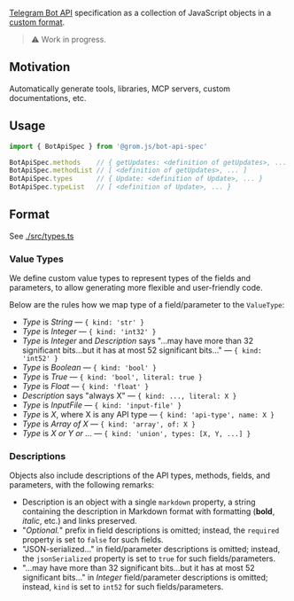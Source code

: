 [Telegram Bot API](https://core.telegram.org/bots/api) specification as a collection of JavaScript objects in a [custom format](#format).

> ⚠️ Work in progress.

## Motivation

Automatically generate tools, libraries, MCP servers, custom documentations, etc.

## Usage

```ts
import { BotApiSpec } from '@grom.js/bot-api-spec'

BotApiSpec.methods    // { getUpdates: <definition of getUpdates>, ... }
BotApiSpec.methodList // [ <definition of getUpdates>, ... ]
BotApiSpec.types      // { Update: <definition of Update>, ... }
BotApiSpec.typeList   // [ <definition of Update>, ... }
```

## Format

See [./src/types.ts](./src/types.ts)

### Value Types

We define custom value types to represent types of the fields and parameters, to allow generating more flexible and user-friendly code.

Below are the rules how we map type of a field/parameter to the `ValueType`:

- _Type_ is _String_ — `{ kind: 'str' }`
- _Type_ is _Integer_ — `{ kind: 'int32' }`
- _Type_ is _Integer_ and _Description_ says "...may have more than 32 significant bits...but it has at most 52 significant bits..." — `{ kind: 'int52' }`
- _Type_ is _Boolean_ — `{ kind: 'bool' }`
- _Type_ is _True_ — `{ kind: 'bool', literal: true }`
- _Type_ is _Float_ — `{ kind: 'float' }`
- _Description_ says "always X" — `{ kind: ..., literal: X }`
- _Type_ is _InputFile_ — `{ kind: 'input-file' }`
- _Type_ is _X_, where X is any API type — `{ kind: 'api-type', name: X }`
- _Type_ is _Array of X_ — `{ kind: 'array', of: X }`
- _Type_ is _X or Y or ..._ — `{ kind: 'union', types: [X, Y, ...] }`

### Descriptions

Objects also include descriptions of the API types, methods, fields, and parameters, with the following remarks:

- Description is an object with a single `markdown` property, a string containing the description in Markdown format with formatting (**bold**, _italic_, etc.) and links preserved.
- "_Optional._" prefix in field descriptions is omitted; instead, the `required` property is set to `false` for such fields.
- "JSON-serialized..." in field/parameter descriptions is omitted; instead, the `jsonSerialized` property is set to `true` for such fields/parameters.
- "...may have more than 32 significant bits...but it has at most 52 significant bits..." in _Integer_ field/parameter descriptions is omitted; instead, `kind` is set to `int52` for such fields/parameters.
